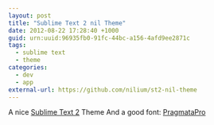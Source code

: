 ```yaml
--- 
layout: post
title: "Sublime Text 2 nil Theme"
date: 2012-08-22 17:28:40 +1000
guid: urn:uuid:96935fb0-91fc-44bc-a156-4afd9ee2871c
tags:
  - sublime text
  - theme
categories:
  - dev
  - app
external-url: https://github.com/nilium/st2-nil-theme
---
```

[sublimetext]: http://www.sublimetext.com/
[pragmatapro]: http://www.fsd.it/fonts/pragmatapro.htm

A nice [Sublime Text 2][sublimetext] Theme
And a good font: [PragmataPro][pragmatapro]


